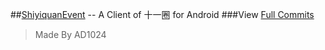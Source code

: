 ##[ShiyiquanEvent](http://c.hcc.io/f/shiyiquan-release/) -- A Client of 十一圈 for Android
###View [Full Commits](https://coding.net/u/AD1024/p/ShiyiquanEvent/git/commits/master/)
>Made By AD1024
